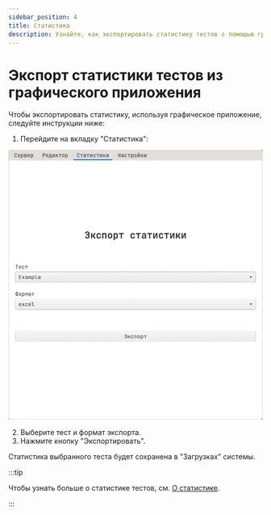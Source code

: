 ```yaml
---
sidebar_position: 4
title: Статистика
description: Узнайте, как экспортировать статистику тестов с помощью графического приложения Hakutest.
---
```


# Экспорт статистики тестов из графического приложения

Чтобы экспортировать статистику, используя графическое приложение, следуйте
инструкции ниже:

1.  Перейдите на вкладку "Статистика":

![Вкладка "Статистика"](./img/hakutest-gtk-stats.webp)

2.  Выберите тест и формат экспорта.
3.  Нажмите кнопку "Экспортировать".

Статистика выбранного теста будет сохранена в "Загрузках" системы.

:::tip

Чтобы узнать больше о статистике тестов, см.
[О статистике](/docs/statistics/about).

:::
